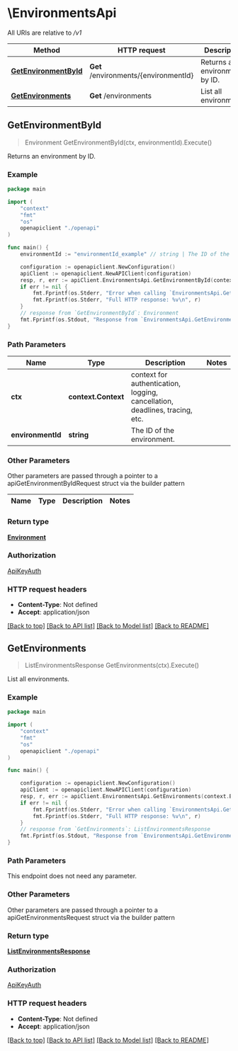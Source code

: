 # \EnvironmentsApi

All URIs are relative to */v1*

Method | HTTP request | Description
------------- | ------------- | -------------
[**GetEnvironmentById**](EnvironmentsApi.md#GetEnvironmentById) | **Get** /environments/{environmentId} | Returns an environment by ID.
[**GetEnvironments**](EnvironmentsApi.md#GetEnvironments) | **Get** /environments | List all environments.



## GetEnvironmentById

> Environment GetEnvironmentById(ctx, environmentId).Execute()

Returns an environment by ID.

### Example

```go
package main

import (
    "context"
    "fmt"
    "os"
    openapiclient "./openapi"
)

func main() {
    environmentId := "environmentId_example" // string | The ID of the environment.

    configuration := openapiclient.NewConfiguration()
    apiClient := openapiclient.NewAPIClient(configuration)
    resp, r, err := apiClient.EnvironmentsApi.GetEnvironmentById(context.Background(), environmentId).Execute()
    if err != nil {
        fmt.Fprintf(os.Stderr, "Error when calling `EnvironmentsApi.GetEnvironmentById``: %v\n", err)
        fmt.Fprintf(os.Stderr, "Full HTTP response: %v\n", r)
    }
    // response from `GetEnvironmentById`: Environment
    fmt.Fprintf(os.Stdout, "Response from `EnvironmentsApi.GetEnvironmentById`: %v\n", resp)
}
```

### Path Parameters


Name | Type | Description  | Notes
------------- | ------------- | ------------- | -------------
**ctx** | **context.Context** | context for authentication, logging, cancellation, deadlines, tracing, etc.
**environmentId** | **string** | The ID of the environment. | 

### Other Parameters

Other parameters are passed through a pointer to a apiGetEnvironmentByIdRequest struct via the builder pattern


Name | Type | Description  | Notes
------------- | ------------- | ------------- | -------------


### Return type

[**Environment**](Environment.md)

### Authorization

[ApiKeyAuth](../README.md#ApiKeyAuth)

### HTTP request headers

- **Content-Type**: Not defined
- **Accept**: application/json

[[Back to top]](#) [[Back to API list]](../README.md#documentation-for-api-endpoints)
[[Back to Model list]](../README.md#documentation-for-models)
[[Back to README]](../README.md)


## GetEnvironments

> ListEnvironmentsResponse GetEnvironments(ctx).Execute()

List all environments.

### Example

```go
package main

import (
    "context"
    "fmt"
    "os"
    openapiclient "./openapi"
)

func main() {

    configuration := openapiclient.NewConfiguration()
    apiClient := openapiclient.NewAPIClient(configuration)
    resp, r, err := apiClient.EnvironmentsApi.GetEnvironments(context.Background()).Execute()
    if err != nil {
        fmt.Fprintf(os.Stderr, "Error when calling `EnvironmentsApi.GetEnvironments``: %v\n", err)
        fmt.Fprintf(os.Stderr, "Full HTTP response: %v\n", r)
    }
    // response from `GetEnvironments`: ListEnvironmentsResponse
    fmt.Fprintf(os.Stdout, "Response from `EnvironmentsApi.GetEnvironments`: %v\n", resp)
}
```

### Path Parameters

This endpoint does not need any parameter.

### Other Parameters

Other parameters are passed through a pointer to a apiGetEnvironmentsRequest struct via the builder pattern


### Return type

[**ListEnvironmentsResponse**](ListEnvironmentsResponse.md)

### Authorization

[ApiKeyAuth](../README.md#ApiKeyAuth)

### HTTP request headers

- **Content-Type**: Not defined
- **Accept**: application/json

[[Back to top]](#) [[Back to API list]](../README.md#documentation-for-api-endpoints)
[[Back to Model list]](../README.md#documentation-for-models)
[[Back to README]](../README.md)

